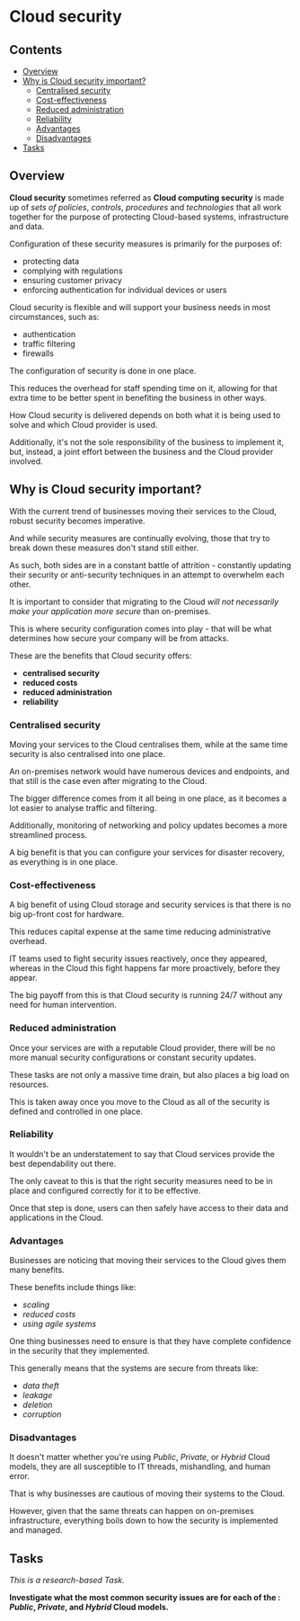 # Cloud security

<!--TOC_START-->
## Contents
- [Overview](#overview)
- [Why is Cloud security important?](#why-is-cloud-security-important)
	- [Centralised security](#centralised-security)
	- [Cost-effectiveness](#costeffectiveness)
	- [Reduced administration](#reduced-administration)
	- [Reliability](#reliability)
	- [Advantages](#advantages)
	- [Disadvantages](#disadvantages)
- [Tasks](#tasks)

<!--TOC_END-->
## Overview

**Cloud security** sometimes referred as **Cloud computing security** is made up of *sets of policies*, *controls*, *procedures* and *technologies* that all work together for the purpose of protecting Cloud-based systems, infrastructure and data.

Configuration of these security measures is primarily for the purposes of:
- protecting data
- complying with regulations
- ensuring customer privacy
- enforcing authentication for individual devices or users

Cloud security is flexible and will support your business needs in most circumstances, such as:
 - authentication
 - traffic filtering
 - firewalls

The configuration of security is done in one place.

 This reduces the overhead for staff spending time on it, allowing for that extra time to be better spent in benefiting the business in other ways.

How Cloud security is delivered depends on both what it is being used to solve and which Cloud provider is used.

Additionally, it's not the sole responsibility of the business to implement it, but, instead, a joint effort between the business and the Cloud provider involved.

## Why is Cloud security important?

With the current trend of businesses moving their services to the Cloud, robust security becomes imperative.

And while security measures are continually evolving, those that try to break down these measures don't stand still either.

As such, both sides are in a constant battle of attrition - constantly updating their security or anti-security techniques in an attempt to overwhelm each other.

It is important to consider that migrating to the Cloud *will not necessarily make your application more secure* than on-premises. 

This is where security configuration comes into play - that will be what determines how secure your company will be from attacks.

These are the benefits that Cloud security offers:
- **centralised security**
- **reduced costs**
- **reduced administration**
- **reliability**

### Centralised security

Moving your services to the Cloud centralises them, while at the same time security is also centralised into one place.

An on-premises network would have numerous devices and endpoints, and that still is the case even after migrating to the Cloud.

The bigger difference comes from it all being in one place, as it becomes a lot easier to analyse traffic and filtering.

Additionally, monitoring of networking and policy updates becomes a more streamlined process.

A big benefit is that you can configure your services for disaster recovery, as everything is in one place.

### Cost-effectiveness

A big benefit of using Cloud storage and security services is that there is no big up-front cost for hardware.

This reduces capital expense at the same time reducing administrative overhead.

IT teams used to fight security issues reactively, once they appeared, whereas in the Cloud this fight happens far more proactively, before they appear.

 The big payoff from this is that Cloud security is running 24/7 without any need for human intervention.

### Reduced administration

Once your services are with a reputable Cloud provider, there will be no more manual security configurations or constant security updates.

These tasks are not only a massive time drain, but also places a big load on resources.

This is taken away once you move to the Cloud as all of the security is defined and controlled in one place.

### Reliability

It wouldn't be an understatement to say that Cloud services provide the best dependability out there.

The only caveat to this is that the right security measures need to be in place and configured correctly for it to be effective.

Once that step is done, users can then safely have access to their data and applications in the Cloud.

### Advantages

Businesses are noticing that moving their services to the Cloud gives them many benefits.

These benefits include things like:
- *scaling*
- *reduced costs*
- *using agile systems*

One thing businesses need to ensure is that they have complete confidence in the security that they implemented.

This generally means that the systems are secure from threats like:
- *data theft*
- *leakage*
- *deletion*
- *corruption*

### Disadvantages

It doesn't matter whether you're using *Public*, *Private*, or *Hybrid* Cloud models, they are all susceptible to IT threads, mishandling, and human error.

That is why businesses are cautious of moving their systems to the Cloud.

 However, given that the same threats can happen on on-premises infrastructure, everything boils down to how the security is implemented and managed.

## Tasks

*This is a research-based Task.*

**Investigate what the most common security issues are for each of the : *Public*, *Private*, and *Hybrid* Cloud models.**
